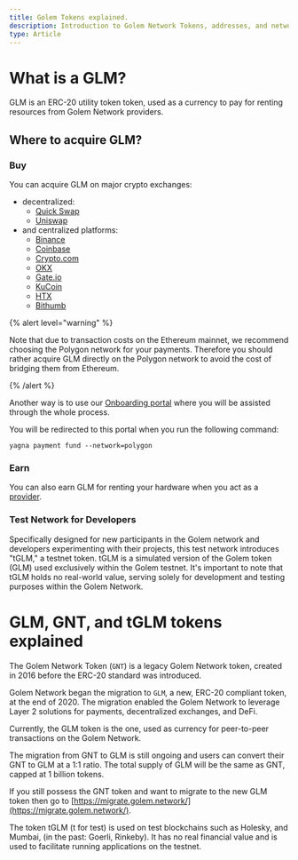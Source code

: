 ```yaml
---
title: Golem Tokens explained.
description: Introduction to Golem Network Tokens, addresses, and networks
type: Article
---
```


# What is a GLM?

GLM is an ERC-20 utility token token, used as a currency to pay for renting resources from Golem Network providers.

## Where to acquire GLM?

### Buy

You can acquire GLM on major crypto exchanges:

- decentralized:
  - [Quick Swap](https://quickswap.exchange/)
  - [Uniswap](https://uniswap.org/)
- and centralized platforms:
  - [Binance](https://www.binance.com/)
  - [Coinbase](https://www.coinbase.com/)
  - [Crypto.com](https://crypto.com/)
  - [OKX](https://www.okx.com/)
  - [Gate.io](https://www.gate.io/)
  - [KuCoin](https://www.kucoin.com/)
  - [HTX](https://www.htx.com/)
  - [Bithumb](https://www.bithumb.com/)

{% alert level="warning" %}

Note that due to transaction costs on the Ethereum mainnet, we recommend choosing the Polygon network for your payments. Therefore you should rather acquire GLM directly on the Polygon network to avoid the cost of bridging them from Ethereum.

{% /alert %}

Another way is to use our [Onboarding portal](https://glm.golem.network) where you will be assisted through the whole process.

You will be redirected to this portal when you run the following command:

```
yagna payment fund --network=polygon
```

### Earn

You can also earn GLM for renting your hardware when you act as a [provider](/docs/en/providers).

### Test Network for Developers

Specifically designed for new participants in the Golem network and developers experimenting with their projects, this test network introduces "tGLM," a testnet token. tGLM is a simulated version of the Golem token (GLM) used exclusively within the Golem testnet. It's important to note that tGLM holds no real-world value, serving solely for development and testing purposes within the Golem Network.

# GLM, GNT, and tGLM tokens explained

The Golem Network Token (`GNT`) is a legacy Golem Network token, created in 2016 before the ERC-20 standard was introduced.

Golem Network began the migration to `GLM`, a new, ERC-20 compliant token, at the end of 2020. The migration enabled the Golem Network to leverage Layer 2 solutions for payments, decentralized exchanges, and DeFi.

Currently, the GLM token is the one, used as currency for peer-to-peer transactions on the Golem Network.

The migration from GNT to GLM is still ongoing and users can convert their GNT to GLM at a 1:1 ratio. The total supply of GLM will be the same as GNT, capped at 1 billion tokens.

If you still possess the GNT token and want to migrate to the new GLM token then go to [https://migrate.golem.network/](https://migrate.golem.network/).

The token tGLM (t for test) is used on test blockchains such as Holesky, and Mumbai, (in the past: Goerli, Rinkeby). It has no real financial value and is used to facilitate running applications on the testnet.
